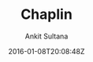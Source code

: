 ---
title: "Chaplin"
github: https://github.com/ankitsultana/Chaplin
demo: https://ankitsultana.com/Chaplin/
author: Ankit Sultana

ssg:
  - Jekyll
cms:
  - No Cms
date: 2016-01-08T20:08:48Z
github_branch: gh-pages
---